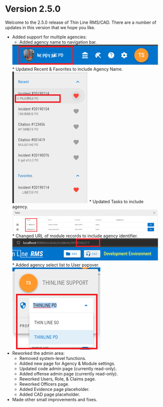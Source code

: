 ﻿# Version 2.5.0

Welcome to the 2.5.0 release of Thin Line RMS/CAD. There are a number of updates in this version that we hope you like.

* Added support for multiple agencies:
  * Added agency name to navigation bar.
  <img src="HeaderAgencyName.png" alt="HeaderAgencyName"/>
  * Updated Recent & Favorites to include Agency Name.
  <img src="AgencyHistoryFavorites.png" alt="AgencyHistoryFavorites" width="250"/>
  * Updated Tasks to include agency.
  <img src="AgencyTasks.png" alt="AgencyTasks" width="1000"/>
  * Changed URL of module records to include agency identifier.
  <img src="ModuleRecordAddress.png" alt="ModuleRecordAddress"/>
  * Added agency select list to User popover.
  <img src="AgencySelect.png" alt="AgencySelect"/>
* Reworked the admin area:
  * Removed system-level functions.
  * Added new page for Agency & Module settings.
  * Updated code admin page (currently read-only).
  * Added offense admin page (currently read-only).
  * Reworked Users, Role, & Claims page.
  * Reworked Officers page.
  * Added Evidence page placeholder.
  * Added CAD page placeholder.
* Made other small improvements and fixes.